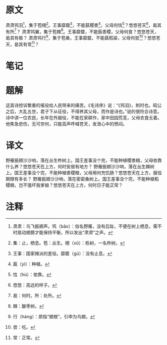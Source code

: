 # 原文
肃肃鸨羽[^1]，集于苞栩[^2]。王事靡盬[^3]，不能蓺稷黍[^4]，父母何怙[^5]？悠悠苍天[^6]，曷其有所[^7]？
肃肃鸨翼，集于苞棘[^8]。王事靡盬，不能蓺黍稷，父母何食？悠悠苍天，曷其有极？
肃肃鸨行[^9]，集于苞桑，王事靡盬，不能蓺稻粱，父母何尝[^10]？悠悠苍天，曷其有常[^11]？
# 笔记

# 题解
这首诗控诉繁重的徭役给人民带来的痛苦。《毛诗序》说：“《鸨羽》，刺时也。昭公之后，大乱五世，君子下从征役，不得养其父母，而作是诗也。”说的很符合诗意。诗中讲一位农民，长年在外服役，不能在家耕作，家中田园荒芜，父母衣食无着。他焦急悲伤，无可奈何，只能高声呼喊苍天，发泄心中的愤闷。
# 译文
野雁振翅沙沙响，落在丛生柞树上。国王差事没个完，不能种植稷黍粮，父母依靠什么养？悠悠苍天在上方，何时安居有地方？
野雁振翅沙沙响，落在丛生棘树上。国王差事没个完，不能种植黍稷粮，父母用何充饥肠？悠悠苍天在上方，服役期限有多长？
野雁振翅沙沙响，落在密密桑树上。国王差事没个完，不能种植稻稷粮，岂不饿坏我爹娘？悠悠苍天在上方，何时日子能正常？
# 注释

[^1]: 肃肃：鸟飞振翅声。鸨（bǎo）：俗名野雁，没有后趾，不便在树上栖息，需不时扇动翅膀才能保持平衡，所以发出“肃肃”之声。
[^2]: 集：止，栖息。苞：丛生。栩（xǔ）：栎树，一名柞树。
[^3]: 王事：国家摊派的差役。靡盬（gǔ）：没有止息。
[^4]: 蓺（yì）：种植。
[^5]: 怙（hù）：依靠。
[^6]: 悠悠：高远的样子。
[^7]: 曷：何时。所：处所。
[^8]: 棘：酸枣树。
[^9]: 行（háng）：原指“翅根”，引申为鸟翅。
[^10]: 尝：吃。
[^11]: 常：正常。